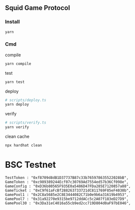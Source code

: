 ## Squid Game Protocol
### Install
```sh
yarn
```
### Cmd
compile
```sh
yarn compile
```
test
```sh
yarn test
```
deploy

```sh
# scripts/deploy.ts
yarn deploy
```
verify
```sh
# scripts/verify.ts
yarn verify
```
clean cache
```sh
npx hardhat clean
```


# BSC Testnet
```
TestToken : "0xf8709d8dB1D37737B87c33b765978635522028bB",
GameToken : "0xc989389244Ecf07c30769Ad7554ed57b36Cf098e",
GameConfig : "0xD36b80565F935E0a5486D47FDa285E7120857a88",
GameTicket : "0xC9f61aFcBf288263733721dC811769F85eF4030b",
GamePool1 : "0x2C8a5685e2C8E3444082C71b0e9b6a31619b4953",
GamePool7 : "0x31a92270e9315be9712ddACc5c2A07f183eD27D9",
GamePool30 : "0x3Da31eC4016a55cb9ed2cc719D804d0aF97bE046",
```